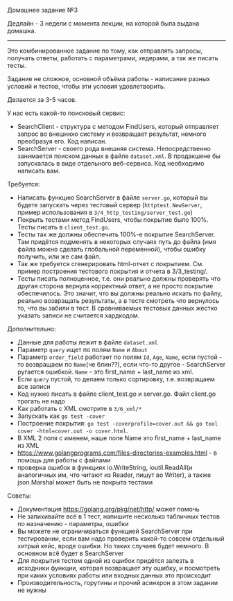 Домашнее задание №3

Дедлайн - 3 недели с момента лекции, на которой была выдана домашка.

---------

Это комбинированное задание по тому, как отправлять запросы, получать ответы, работать с параметрами, хедерами, а так же писать тесты.

Задание не сложное, основной объёма работы - написание разных условий и тестов, чтобы эти условия удовлетворить.

Делается за 3-5 часов.

У нас есть какой-то поисковый сервис:
* SearchClient - структура с методом FindUsers, который отправляет запрос во внешнюю систему и возвращает результат, немного преобразуя его. Код написан.
* SearchServer - своего рода внешняя система. Непосредственно занимается поиском данных в файле `dataset.xml`. В продакшене бы запускалась в виде отдельного веб-сервиса. Код необходимо написать вам.

Требуется:
* Написать функцию SearchServer в файле `server.go`, который вы будете запускать через тестовый сервер (`httptest.NewServer`, пример использования в `3/4_http_testing/server_test.go`)
* Покрыть тестами метод FindUsers, чтобы покрытие было 100%. Тесты писать в `client_test.go`.
* Тесты так же должны обеспечить 100%-е покрытие SearchServer. Там придётся подменять в некоторых случаях путь до файла (имя файла можно сделать глобальной переменной), чтобы ошибку получить, или же сам файл.
* Так же требуется сгенерировать html-отчет с покрытием. См. пример построения тестового покрытия и отчета в 3/3_testing/.
* Тесты писать полноценное, т.е. они реально должны проверять что другая сторона вернула корректный ответ, а не просто покрытие обеспечилось. Это значит, что вы должны реально искать по файлу, реально возвращать результаты, а в тесте смотреть что вернулось то, что вы забили в тест. В сравниваемых тестовых данных жестко указать записи не считается хардкодом.

Дополнительно:
* Данные для работы лежит в файле `dataset.xml`
* Параметр `query` ищет по полям `Name` и `About`
* Параметр `order_field` работает по полям `Id`, `Age`, `Name`, если пустой - то возвращаем по `Name`(че блин??), если что-то другое - SearchServer ругается ошибкой. `Name` - это first_name + last_name из xml.
* Если `query` пустой, то делаем только сортировку, т.е. возвращаем все записи
* Код нужно писать в файле client_test.go и server.go. Файл client.go трогать не надо
* Как работать с XML смотрите в `3/6_xml/*`
* Запускать как `go test -cover`
* Построение покрытия: `go test -coverprofile=cover.out && go tool cover -html=cover.out -o cover.html`. 
* В XML 2 поля с именем, наше поле Name это first_name + last_name из XML
* https://www.golangprograms.com/files-directories-examples.html - в помощь для работы с файлами
* проверка ошибок в функциях io.WriteString, ioutil.ReadAll(и аналогичных им, что читают из Reader, пишут во Writer), а также json.Marshal
  может быть не покрыта тестами

Советы:
* Документация https://golang.org/pkg/net/http/ может помочь
* Не запихивайте всё в 1 тест, напишите несколько табличных тестов по назначению - параметры, ошибки
* Вы можете не ограничиваться функцией SearchServer при тестировании, если вам надо проверить какой-то совсем отдельный хитрый кейс, вроде ошибки. Но таких случаев будет немного. В основном всё будет в SearchServer
* Для покрытия тестом одной из ошибок придётся залезть в исходники функции, которая возвращает эту ошибку, и посмотреть при каких условиях работы или входных данных это происходит
* Производительность, горутины и прочий асинхрон в этом задании не нужны
